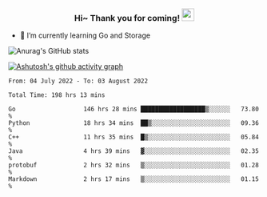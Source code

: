 <h3 align="center">
    Hi~ Thank you for coming!
    <img src="https://media.giphy.com/media/hvRJCLFzcasrR4ia7z/giphy.gif" width="25px">
</h3>

<!--
**pineapple-man/pineapple-man** is a ✨ _special_ ✨ repository because its `README.md` (this file) appears on your GitHub profile.

Here are some ideas to get you started:
- 🔭 I’m currently working on ...
- 🤔 I’m looking for help with ...
- 💬 Ask me about ...
- 📫 How to reach me: ...
- 😄 Pronouns: ...
- ⚡ Fun fact: 
- 👯 I’m looking to collaborate on kubernetes
-->
- 🌱 I’m currently learning Go and Storage


![Anurag's GitHub stats](https://github-readme-stats.vercel.app/api?username=pineapple-man&show_icons=true&theme=radical)


[![Ashutosh's github activity graph](https://activity-graph.herokuapp.com/graph?username=pineapple-man&bg_color=fffff0&color=708090&line=24292e&point=24292e&area=true&hide_border=true)](https://github.com/ashutosh00710/github-readme-activity-graph)

<!--START_SECTION:waka-->

```text
From: 04 July 2022 - To: 03 August 2022

Total Time: 198 hrs 13 mins

Go                   146 hrs 28 mins ██████████████████▒░░░░░░   73.80 %
Python               18 hrs 34 mins  ██▒░░░░░░░░░░░░░░░░░░░░░░   09.36 %
C++                  11 hrs 35 mins  █▒░░░░░░░░░░░░░░░░░░░░░░░   05.84 %
Java                 4 hrs 39 mins   ▓░░░░░░░░░░░░░░░░░░░░░░░░   02.35 %
protobuf             2 hrs 32 mins   ▒░░░░░░░░░░░░░░░░░░░░░░░░   01.28 %
Markdown             2 hrs 17 mins   ▒░░░░░░░░░░░░░░░░░░░░░░░░   01.15 %
```

<!--END_SECTION:waka-->
